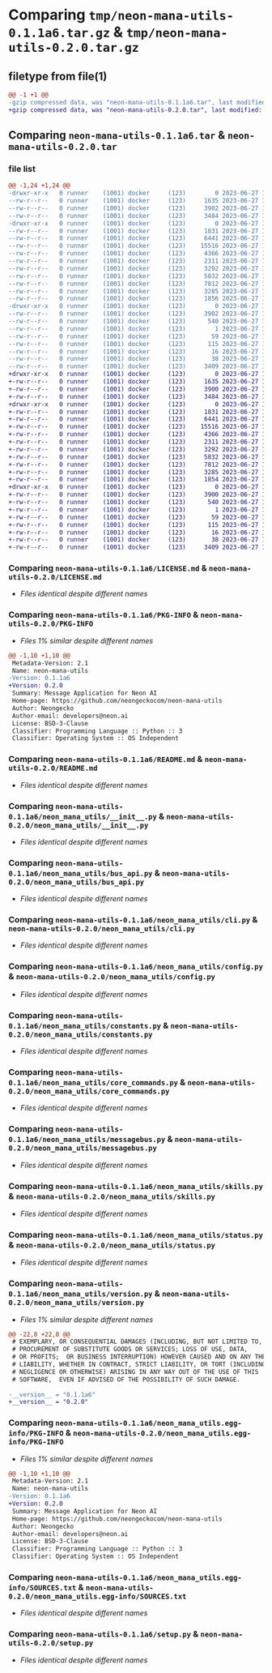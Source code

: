 # Comparing `tmp/neon-mana-utils-0.1.1a6.tar.gz` & `tmp/neon-mana-utils-0.2.0.tar.gz`

## filetype from file(1)

```diff
@@ -1 +1 @@
-gzip compressed data, was "neon-mana-utils-0.1.1a6.tar", last modified: Tue Jun 27 18:16:14 2023, max compression
+gzip compressed data, was "neon-mana-utils-0.2.0.tar", last modified: Tue Jun 27 18:27:42 2023, max compression
```

## Comparing `neon-mana-utils-0.1.1a6.tar` & `neon-mana-utils-0.2.0.tar`

### file list

```diff
@@ -1,24 +1,24 @@
-drwxr-xr-x   0 runner    (1001) docker     (123)        0 2023-06-27 18:16:14.975084 neon-mana-utils-0.1.1a6/
--rw-r--r--   0 runner    (1001) docker     (123)     1635 2023-06-27 18:16:10.000000 neon-mana-utils-0.1.1a6/LICENSE.md
--rw-r--r--   0 runner    (1001) docker     (123)     3902 2023-06-27 18:16:14.975084 neon-mana-utils-0.1.1a6/PKG-INFO
--rw-r--r--   0 runner    (1001) docker     (123)     3484 2023-06-27 18:16:10.000000 neon-mana-utils-0.1.1a6/README.md
-drwxr-xr-x   0 runner    (1001) docker     (123)        0 2023-06-27 18:16:14.971084 neon-mana-utils-0.1.1a6/neon_mana_utils/
--rw-r--r--   0 runner    (1001) docker     (123)     1831 2023-06-27 18:16:10.000000 neon-mana-utils-0.1.1a6/neon_mana_utils/__init__.py
--rw-r--r--   0 runner    (1001) docker     (123)     6441 2023-06-27 18:16:10.000000 neon-mana-utils-0.1.1a6/neon_mana_utils/bus_api.py
--rw-r--r--   0 runner    (1001) docker     (123)    15516 2023-06-27 18:16:10.000000 neon-mana-utils-0.1.1a6/neon_mana_utils/cli.py
--rw-r--r--   0 runner    (1001) docker     (123)     4366 2023-06-27 18:16:10.000000 neon-mana-utils-0.1.1a6/neon_mana_utils/config.py
--rw-r--r--   0 runner    (1001) docker     (123)     2311 2023-06-27 18:16:10.000000 neon-mana-utils-0.1.1a6/neon_mana_utils/constants.py
--rw-r--r--   0 runner    (1001) docker     (123)     3292 2023-06-27 18:16:10.000000 neon-mana-utils-0.1.1a6/neon_mana_utils/core_commands.py
--rw-r--r--   0 runner    (1001) docker     (123)     5832 2023-06-27 18:16:10.000000 neon-mana-utils-0.1.1a6/neon_mana_utils/messagebus.py
--rw-r--r--   0 runner    (1001) docker     (123)     7812 2023-06-27 18:16:10.000000 neon-mana-utils-0.1.1a6/neon_mana_utils/skills.py
--rw-r--r--   0 runner    (1001) docker     (123)     3285 2023-06-27 18:16:10.000000 neon-mana-utils-0.1.1a6/neon_mana_utils/status.py
--rw-r--r--   0 runner    (1001) docker     (123)     1856 2023-06-27 18:16:10.000000 neon-mana-utils-0.1.1a6/neon_mana_utils/version.py
-drwxr-xr-x   0 runner    (1001) docker     (123)        0 2023-06-27 18:16:14.975084 neon-mana-utils-0.1.1a6/neon_mana_utils.egg-info/
--rw-r--r--   0 runner    (1001) docker     (123)     3902 2023-06-27 18:16:14.000000 neon-mana-utils-0.1.1a6/neon_mana_utils.egg-info/PKG-INFO
--rw-r--r--   0 runner    (1001) docker     (123)      540 2023-06-27 18:16:14.000000 neon-mana-utils-0.1.1a6/neon_mana_utils.egg-info/SOURCES.txt
--rw-r--r--   0 runner    (1001) docker     (123)        1 2023-06-27 18:16:14.000000 neon-mana-utils-0.1.1a6/neon_mana_utils.egg-info/dependency_links.txt
--rw-r--r--   0 runner    (1001) docker     (123)       59 2023-06-27 18:16:14.000000 neon-mana-utils-0.1.1a6/neon_mana_utils.egg-info/entry_points.txt
--rw-r--r--   0 runner    (1001) docker     (123)      115 2023-06-27 18:16:14.000000 neon-mana-utils-0.1.1a6/neon_mana_utils.egg-info/requires.txt
--rw-r--r--   0 runner    (1001) docker     (123)       16 2023-06-27 18:16:14.000000 neon-mana-utils-0.1.1a6/neon_mana_utils.egg-info/top_level.txt
--rw-r--r--   0 runner    (1001) docker     (123)       38 2023-06-27 18:16:14.975084 neon-mana-utils-0.1.1a6/setup.cfg
--rw-r--r--   0 runner    (1001) docker     (123)     3409 2023-06-27 18:16:10.000000 neon-mana-utils-0.1.1a6/setup.py
+drwxr-xr-x   0 runner    (1001) docker     (123)        0 2023-06-27 18:27:42.086214 neon-mana-utils-0.2.0/
+-rw-r--r--   0 runner    (1001) docker     (123)     1635 2023-06-27 18:27:36.000000 neon-mana-utils-0.2.0/LICENSE.md
+-rw-r--r--   0 runner    (1001) docker     (123)     3900 2023-06-27 18:27:42.086214 neon-mana-utils-0.2.0/PKG-INFO
+-rw-r--r--   0 runner    (1001) docker     (123)     3484 2023-06-27 18:27:36.000000 neon-mana-utils-0.2.0/README.md
+drwxr-xr-x   0 runner    (1001) docker     (123)        0 2023-06-27 18:27:42.086214 neon-mana-utils-0.2.0/neon_mana_utils/
+-rw-r--r--   0 runner    (1001) docker     (123)     1831 2023-06-27 18:27:36.000000 neon-mana-utils-0.2.0/neon_mana_utils/__init__.py
+-rw-r--r--   0 runner    (1001) docker     (123)     6441 2023-06-27 18:27:36.000000 neon-mana-utils-0.2.0/neon_mana_utils/bus_api.py
+-rw-r--r--   0 runner    (1001) docker     (123)    15516 2023-06-27 18:27:36.000000 neon-mana-utils-0.2.0/neon_mana_utils/cli.py
+-rw-r--r--   0 runner    (1001) docker     (123)     4366 2023-06-27 18:27:36.000000 neon-mana-utils-0.2.0/neon_mana_utils/config.py
+-rw-r--r--   0 runner    (1001) docker     (123)     2311 2023-06-27 18:27:36.000000 neon-mana-utils-0.2.0/neon_mana_utils/constants.py
+-rw-r--r--   0 runner    (1001) docker     (123)     3292 2023-06-27 18:27:36.000000 neon-mana-utils-0.2.0/neon_mana_utils/core_commands.py
+-rw-r--r--   0 runner    (1001) docker     (123)     5832 2023-06-27 18:27:36.000000 neon-mana-utils-0.2.0/neon_mana_utils/messagebus.py
+-rw-r--r--   0 runner    (1001) docker     (123)     7812 2023-06-27 18:27:36.000000 neon-mana-utils-0.2.0/neon_mana_utils/skills.py
+-rw-r--r--   0 runner    (1001) docker     (123)     3285 2023-06-27 18:27:36.000000 neon-mana-utils-0.2.0/neon_mana_utils/status.py
+-rw-r--r--   0 runner    (1001) docker     (123)     1854 2023-06-27 18:27:36.000000 neon-mana-utils-0.2.0/neon_mana_utils/version.py
+drwxr-xr-x   0 runner    (1001) docker     (123)        0 2023-06-27 18:27:42.086214 neon-mana-utils-0.2.0/neon_mana_utils.egg-info/
+-rw-r--r--   0 runner    (1001) docker     (123)     3900 2023-06-27 18:27:42.000000 neon-mana-utils-0.2.0/neon_mana_utils.egg-info/PKG-INFO
+-rw-r--r--   0 runner    (1001) docker     (123)      540 2023-06-27 18:27:42.000000 neon-mana-utils-0.2.0/neon_mana_utils.egg-info/SOURCES.txt
+-rw-r--r--   0 runner    (1001) docker     (123)        1 2023-06-27 18:27:42.000000 neon-mana-utils-0.2.0/neon_mana_utils.egg-info/dependency_links.txt
+-rw-r--r--   0 runner    (1001) docker     (123)       59 2023-06-27 18:27:42.000000 neon-mana-utils-0.2.0/neon_mana_utils.egg-info/entry_points.txt
+-rw-r--r--   0 runner    (1001) docker     (123)      115 2023-06-27 18:27:42.000000 neon-mana-utils-0.2.0/neon_mana_utils.egg-info/requires.txt
+-rw-r--r--   0 runner    (1001) docker     (123)       16 2023-06-27 18:27:42.000000 neon-mana-utils-0.2.0/neon_mana_utils.egg-info/top_level.txt
+-rw-r--r--   0 runner    (1001) docker     (123)       38 2023-06-27 18:27:42.086214 neon-mana-utils-0.2.0/setup.cfg
+-rw-r--r--   0 runner    (1001) docker     (123)     3409 2023-06-27 18:27:36.000000 neon-mana-utils-0.2.0/setup.py
```

### Comparing `neon-mana-utils-0.1.1a6/LICENSE.md` & `neon-mana-utils-0.2.0/LICENSE.md`

 * *Files identical despite different names*

### Comparing `neon-mana-utils-0.1.1a6/PKG-INFO` & `neon-mana-utils-0.2.0/PKG-INFO`

 * *Files 1% similar despite different names*

```diff
@@ -1,10 +1,10 @@
 Metadata-Version: 2.1
 Name: neon-mana-utils
-Version: 0.1.1a6
+Version: 0.2.0
 Summary: Message Application for Neon AI
 Home-page: https://github.com/neongeckocom/neon-mana-utils
 Author: Neongecko
 Author-email: developers@neon.ai
 License: BSD-3-Clause
 Classifier: Programming Language :: Python :: 3
 Classifier: Operating System :: OS Independent
```

### Comparing `neon-mana-utils-0.1.1a6/README.md` & `neon-mana-utils-0.2.0/README.md`

 * *Files identical despite different names*

### Comparing `neon-mana-utils-0.1.1a6/neon_mana_utils/__init__.py` & `neon-mana-utils-0.2.0/neon_mana_utils/__init__.py`

 * *Files identical despite different names*

### Comparing `neon-mana-utils-0.1.1a6/neon_mana_utils/bus_api.py` & `neon-mana-utils-0.2.0/neon_mana_utils/bus_api.py`

 * *Files identical despite different names*

### Comparing `neon-mana-utils-0.1.1a6/neon_mana_utils/cli.py` & `neon-mana-utils-0.2.0/neon_mana_utils/cli.py`

 * *Files identical despite different names*

### Comparing `neon-mana-utils-0.1.1a6/neon_mana_utils/config.py` & `neon-mana-utils-0.2.0/neon_mana_utils/config.py`

 * *Files identical despite different names*

### Comparing `neon-mana-utils-0.1.1a6/neon_mana_utils/constants.py` & `neon-mana-utils-0.2.0/neon_mana_utils/constants.py`

 * *Files identical despite different names*

### Comparing `neon-mana-utils-0.1.1a6/neon_mana_utils/core_commands.py` & `neon-mana-utils-0.2.0/neon_mana_utils/core_commands.py`

 * *Files identical despite different names*

### Comparing `neon-mana-utils-0.1.1a6/neon_mana_utils/messagebus.py` & `neon-mana-utils-0.2.0/neon_mana_utils/messagebus.py`

 * *Files identical despite different names*

### Comparing `neon-mana-utils-0.1.1a6/neon_mana_utils/skills.py` & `neon-mana-utils-0.2.0/neon_mana_utils/skills.py`

 * *Files identical despite different names*

### Comparing `neon-mana-utils-0.1.1a6/neon_mana_utils/status.py` & `neon-mana-utils-0.2.0/neon_mana_utils/status.py`

 * *Files identical despite different names*

### Comparing `neon-mana-utils-0.1.1a6/neon_mana_utils/version.py` & `neon-mana-utils-0.2.0/neon_mana_utils/version.py`

 * *Files 1% similar despite different names*

```diff
@@ -22,8 +22,8 @@
 # EXEMPLARY, OR CONSEQUENTIAL DAMAGES (INCLUDING, BUT NOT LIMITED TO,
 # PROCUREMENT OF SUBSTITUTE GOODS OR SERVICES; LOSS OF USE, DATA,
 # OR PROFITS;  OR BUSINESS INTERRUPTION) HOWEVER CAUSED AND ON ANY THEORY OF
 # LIABILITY, WHETHER IN CONTRACT, STRICT LIABILITY, OR TORT (INCLUDING
 # NEGLIGENCE OR OTHERWISE) ARISING IN ANY WAY OUT OF THE USE OF THIS
 # SOFTWARE,  EVEN IF ADVISED OF THE POSSIBILITY OF SUCH DAMAGE.
 
-__version__ = "0.1.1a6"
+__version__ = "0.2.0"
```

### Comparing `neon-mana-utils-0.1.1a6/neon_mana_utils.egg-info/PKG-INFO` & `neon-mana-utils-0.2.0/neon_mana_utils.egg-info/PKG-INFO`

 * *Files 1% similar despite different names*

```diff
@@ -1,10 +1,10 @@
 Metadata-Version: 2.1
 Name: neon-mana-utils
-Version: 0.1.1a6
+Version: 0.2.0
 Summary: Message Application for Neon AI
 Home-page: https://github.com/neongeckocom/neon-mana-utils
 Author: Neongecko
 Author-email: developers@neon.ai
 License: BSD-3-Clause
 Classifier: Programming Language :: Python :: 3
 Classifier: Operating System :: OS Independent
```

### Comparing `neon-mana-utils-0.1.1a6/neon_mana_utils.egg-info/SOURCES.txt` & `neon-mana-utils-0.2.0/neon_mana_utils.egg-info/SOURCES.txt`

 * *Files identical despite different names*

### Comparing `neon-mana-utils-0.1.1a6/setup.py` & `neon-mana-utils-0.2.0/setup.py`

 * *Files identical despite different names*

